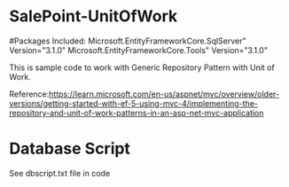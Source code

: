 # SalePoint-UnitOfWork

#Packages Included:
Microsoft.EntityFrameworkCore.SqlServer" Version="3.1.0"
Microsoft.EntityFrameworkCore.Tools" Version="3.1.0"

This is sample code to work with Generic Repository Pattern with Unit of Work.

Reference:https://learn.microsoft.com/en-us/aspnet/mvc/overview/older-versions/getting-started-with-ef-5-using-mvc-4/implementing-the-repository-and-unit-of-work-patterns-in-an-asp-net-mvc-application

# Database Script
See dbscript.txt file in code
